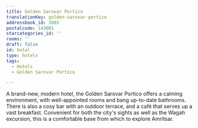 ```yaml
---
title: Golden Sarovar Portico
translationKey: golden-sarovar-portico
addressbook_id: 3003
postalcode: 143001
starcategories_id: ''
rooms: ''
draft: false
id: hotel
type: hotels
tags:
  - Hotels
  - Golden Sarovar Portico

---
```

A brand-new, modern hotel, the Golden Sarovar Portico offers a calming environment, with well-appointed rooms and bang up-to-date bathrooms. There is also a cosy bar with an outdoor terrace, and a café that serves up a vast breakfast. Convenient for both the city's sights as well as the Wagah excursion, this is a comfortable base from which to explore Amritsar.